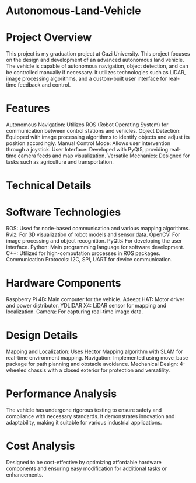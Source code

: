 # Autonomous-Land-Vehicle
# Project Overview
This project is my graduation project at Gazi University. This project focuses on the design and development of an advanced autonomous land vehicle. The vehicle is capable of autonomous navigation, object detection, and can be controlled manually if necessary. It utilizes technologies such as LiDAR, image processing algorithms, and a custom-built user interface for real-time feedback and control.

# Features
Autonomous Navigation: Utilizes ROS (Robot Operating System) for communication between control stations and vehicles.
Object Detection: Equipped with image processing algorithms to identify objects and adjust its position accordingly.
Manual Control Mode: Allows user intervention through a joystick.
User Interface: Developed with PyQt5, providing real-time camera feeds and map visualization.
Versatile Mechanics: Designed for tasks such as agriculture and transportation.

# Technical Details
# Software Technologies
ROS: Used for node-based communication and various mapping algorithms.
Rviz: For 3D visualization of robot models and sensor data.
OpenCV: For image processing and object recognition.
PyQt5: For developing the user interface.
Python: Main programming language for software development.
C++: Utilized for high-computation processes in ROS packages.
Communication Protocols: I2C, SPI, UART for device communication.
# Hardware Components
Raspberry Pi 4B: Main computer for the vehicle.
Adeept HAT: Motor driver and power distributor.
YDLIDAR X4: LiDAR sensor for mapping and localization.
Camera: For capturing real-time image data.

# Design Details
Mapping and Localization: Uses Hector Mapping algorithm with SLAM for real-time environment mapping.
Navigation: Implemented using move_base package for path planning and obstacle avoidance.
Mechanical Design: 4-wheeled chassis with a closed exterior for protection and versatility.

# Performance Analysis
The vehicle has undergone rigorous testing to ensure safety and compliance with necessary standards. It demonstrates innovation and adaptability, making it suitable for various industrial applications.

# Cost Analysis
Designed to be cost-effective by optimizing affordable hardware components and ensuring easy modification for additional tasks or enhancements.
